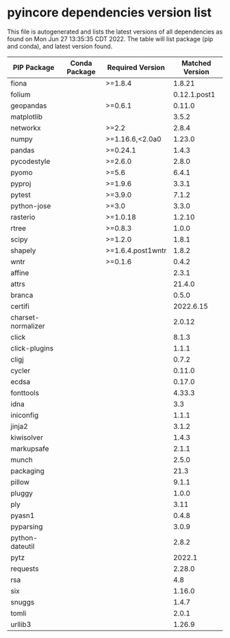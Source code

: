 # pyincore dependencies version list

This file is autogenerated and lists the latest versions of all dependencies as found on Mon Jun 27 13:35:35 CDT 2022. The table will list package (pip and conda), and latest version found.

| PIP Package | Conda Package | Required Version | Matched Version |
|-------------|---------------|------------------|----------------|
| fiona |  | >=1.8.4| 1.8.21 |
| folium |  | | 0.12.1.post1 |
| geopandas |  | >=0.6.1| 0.11.0 |
| matplotlib |  | | 3.5.2 |
| networkx |  | >=2.2| 2.8.4 |
| numpy |  | >=1.16.6,<2.0a0| 1.23.0 |
| pandas |  | >=0.24.1| 1.4.3 |
| pycodestyle |  | >=2.6.0| 2.8.0 |
| pyomo |  | >=5.6| 6.4.1 |
| pyproj |  | >=1.9.6| 3.3.1 |
| pytest |  | >=3.9.0| 7.1.2 |
| python-jose |  | >=3.0| 3.3.0 |
| rasterio |  | >=1.0.18| 1.2.10 |
| rtree |  | >=0.8.3| 1.0.0 |
| scipy |  | >=1.2.0| 1.8.1 |
| shapely |  | >=1.6.4.post1wntr| 1.8.2 |
| wntr |  | >=0.1.6| 0.4.2 |
| affine | | | 2.3.1 |
| attrs | | | 21.4.0 |
| branca | | | 0.5.0 |
| certifi | | | 2022.6.15 |
| charset-normalizer | | | 2.0.12 |
| click | | | 8.1.3 |
| click-plugins | | | 1.1.1 |
| cligj | | | 0.7.2 |
| cycler | | | 0.11.0 |
| ecdsa | | | 0.17.0 |
| fonttools | | | 4.33.3 |
| idna | | | 3.3 |
| iniconfig | | | 1.1.1 |
| jinja2 | | | 3.1.2 |
| kiwisolver | | | 1.4.3 |
| markupsafe | | | 2.1.1 |
| munch | | | 2.5.0 |
| packaging | | | 21.3 |
| pillow | | | 9.1.1 |
| pluggy | | | 1.0.0 |
| ply | | | 3.11 |
| pyasn1 | | | 0.4.8 |
| pyparsing | | | 3.0.9 |
| python-dateutil | | | 2.8.2 |
| pytz | | | 2022.1 |
| requests | | | 2.28.0 |
| rsa | | | 4.8 |
| six | | | 1.16.0 |
| snuggs | | | 1.4.7 |
| tomli | | | 2.0.1 |
| urllib3 | | | 1.26.9 |
